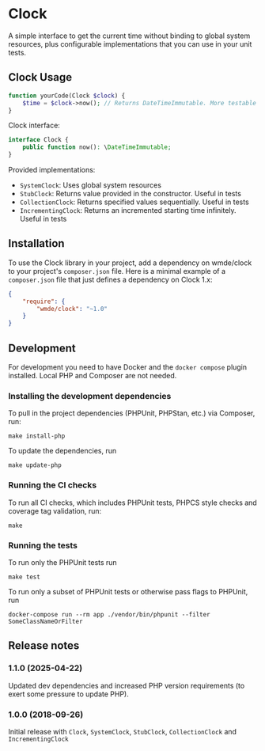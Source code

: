# Clock

A simple interface to get the current time without binding to global system resources, plus configurable implementations that you can use in your unit tests.

## Clock Usage

```php
function yourCode(Clock $clock) {
    $time = $clock->now(); // Returns DateTimeImmutable. More testable than initializing a new instance
}
```

Clock interface:

```php
interface Clock {
    public function now(): \DateTimeImmutable;
}
```

Provided implementations:

* `SystemClock`: Uses global system resources
* `StubClock`: Returns value provided in the constructor. Useful in tests
* `CollectionClock`: Returns specified values sequentially. Useful in tests
* `IncrementingClock`: Returns an incremented starting time infinitely. Useful in tests

## Installation

To use the Clock library in your project, add a dependency on wmde/clock
to your project's `composer.json` file. Here is a minimal example of a `composer.json`
file that just defines a dependency on Clock 1.x:

```json
{
    "require": {
        "wmde/clock": "~1.0"
    }
}
```

## Development

For development you need to have Docker and the `docker compose` plugin installed. Local PHP and Composer are not needed.

### Installing the development dependencies

To pull in the project dependencies (PHPUnit, PHPStan, etc.) via Composer, run:

    make install-php

To update the dependencies, run

    make update-php

### Running the CI checks

To run all CI checks, which includes PHPUnit tests, PHPCS style checks and coverage tag validation, run:

    make
    
### Running the tests

To run only the PHPUnit tests run

    make test

To run only a subset of PHPUnit tests or otherwise pass flags to PHPUnit, run

    docker-compose run --rm app ./vendor/bin/phpunit --filter SomeClassNameOrFilter

## Release notes

### 1.1.0 (2025-04-22)

Updated dev dependencies and increased PHP version requirements (to exert
some pressure to update PHP).

### 1.0.0 (2018-09-26)

Initial release with `Clock`, `SystemClock`, `StubClock`, `CollectionClock` and `IncrementingClock`
